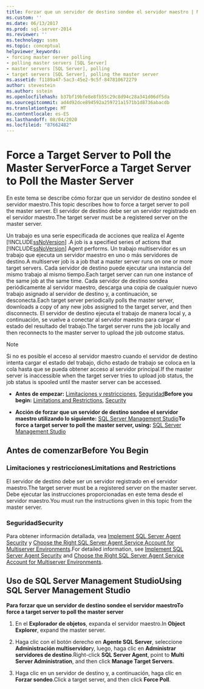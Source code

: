 ```yaml
---
title: Forzar que un servidor de destino sondee el servidor maestro | Microsoft Docs
ms.custom: ''
ms.date: 06/13/2017
ms.prod: sql-server-2014
ms.reviewer: ''
ms.technology: ssms
ms.topic: conceptual
helpviewer_keywords:
- forcing master server polling
- polling master servers [SQL Server]
- master servers [SQL Server], polling
- target servers [SQL Server], polling the master server
ms.assetid: f1189a47-5ac3-45e2-9c5f-847810672279
author: stevestein
ms.author: sstein
ms.openlocfilehash: b37bf19bfe8e8fb55c29c8d94c28a341d06df5da
ms.sourcegitcommit: ad4d92dce894592a259721a1571b1d8736abacdb
ms.translationtype: MT
ms.contentlocale: es-ES
ms.lasthandoff: 08/04/2020
ms.locfileid: "87662482"
---
```

# <a name="force-a-target-server-to-poll-the-master-server"></a><span data-ttu-id="6be78-102">Force a Target Server to Poll the Master Server</span><span class="sxs-lookup"><span data-stu-id="6be78-102">Force a Target Server to Poll the Master Server</span></span>
  <span data-ttu-id="6be78-103">En este tema se describe cómo forzar que un servidor de destino sondee el servidor maestro.</span><span class="sxs-lookup"><span data-stu-id="6be78-103">This topic describes how to force a target server to poll the master server.</span></span> <span data-ttu-id="6be78-104">El servidor de destino debe ser un servidor registrado en el servidor maestro.</span><span class="sxs-lookup"><span data-stu-id="6be78-104">The target server must be a registered server on the master server.</span></span>  
  
 <span data-ttu-id="6be78-105">Un trabajo es una serie especificada de acciones que realiza el Agente [!INCLUDE[ssNoVersion](../../includes/ssnoversion-md.md)] .</span><span class="sxs-lookup"><span data-stu-id="6be78-105">A job is a specified series of actions that [!INCLUDE[ssNoVersion](../../includes/ssnoversion-md.md)] Agent performs.</span></span> <span data-ttu-id="6be78-106">Un trabajo multiservidor es un trabajo que ejecuta un servidor maestro en uno o más servidores de destino.</span><span class="sxs-lookup"><span data-stu-id="6be78-106">A multiserver job is a job that a master server runs on one or more target servers.</span></span> <span data-ttu-id="6be78-107">Cada servidor de destino puede ejecutar una instancia del mismo trabajo al mismo tiempo.</span><span class="sxs-lookup"><span data-stu-id="6be78-107">Each target server can run one instance of the same job at the same time.</span></span> <span data-ttu-id="6be78-108">Cada servidor de destino sondea periódicamente al servidor maestro, descarga una copia de cualquier nuevo trabajo asignado al servidor de destino y, a continuación, se desconecta.</span><span class="sxs-lookup"><span data-stu-id="6be78-108">Each target server periodically polls the master server, downloads a copy of any new jobs assigned to the target server, and then disconnects.</span></span> <span data-ttu-id="6be78-109">El servidor de destino ejecuta el trabajo de manera local y, a continuación, se vuelve a conectar al servidor maestro para cargar el estado del resultado del trabajo.</span><span class="sxs-lookup"><span data-stu-id="6be78-109">The target server runs the job locally and then reconnects to the master server to upload the job outcome status.</span></span>  
  
> [!NOTE]  
>  <span data-ttu-id="6be78-110">Si no es posible el acceso al servidor maestro cuando el servidor de destino intenta cargar el estado del trabajo, dicho estado de trabajo se coloca en la cola hasta que se pueda obtener acceso al servidor principal.</span><span class="sxs-lookup"><span data-stu-id="6be78-110">If the master server is inaccessible when the target server tries to upload job status, the job status is spooled until the master server can be accessed.</span></span>  
  
-   <span data-ttu-id="6be78-111">**Antes de empezar:**  [Limitaciones y restricciones](#Restrictions), [Seguridad](#Security)</span><span class="sxs-lookup"><span data-stu-id="6be78-111">**Before you begin:**  [Limitations and Restrictions](#Restrictions), [Security](#Security)</span></span>  
  
-   <span data-ttu-id="6be78-112">**Acción de forzar que un servidor de destino sondee el servidor maestro utilizando lo siguiente:**  [SQL Server Management Studio](#SSMS)</span><span class="sxs-lookup"><span data-stu-id="6be78-112">**To force a target server to poll the master server, using:**  [SQL Server Management Studio](#SSMS)</span></span>  
  
##  <a name="before-you-begin"></a><a name="BeforeYouBegin"></a> <span data-ttu-id="6be78-113">Antes de comenzar</span><span class="sxs-lookup"><span data-stu-id="6be78-113">Before You Begin</span></span>  
  
###  <a name="limitations-and-restrictions"></a><a name="Restrictions"></a> <span data-ttu-id="6be78-114">Limitaciones y restricciones</span><span class="sxs-lookup"><span data-stu-id="6be78-114">Limitations and Restrictions</span></span>  
 <span data-ttu-id="6be78-115">El servidor de destino debe ser un servidor registrado en el servidor maestro.</span><span class="sxs-lookup"><span data-stu-id="6be78-115">The target server must be a registered server on the master server.</span></span> <span data-ttu-id="6be78-116">Debe ejecutar las instrucciones proporcionadas en este tema desde el servidor maestro.</span><span class="sxs-lookup"><span data-stu-id="6be78-116">You must run the instructions given in this topic from the master server.</span></span>  
  
###  <a name="security"></a><a name="Security"></a> <span data-ttu-id="6be78-117">Seguridad</span><span class="sxs-lookup"><span data-stu-id="6be78-117">Security</span></span>  
 <span data-ttu-id="6be78-118">Para obtener información detallada, vea [Implement SQL Server Agent Security](implement-sql-server-agent-security.md) y [Choose the Right SQL Server Agent Service Account for Multiserver Environments](choose-the-right-sql-server-agent-service-account-for-multiserver-environments.md).</span><span class="sxs-lookup"><span data-stu-id="6be78-118">For detailed information, see [Implement SQL Server Agent Security](implement-sql-server-agent-security.md) and [Choose the Right SQL Server Agent Service Account for Multiserver Environments](choose-the-right-sql-server-agent-service-account-for-multiserver-environments.md).</span></span>  
  
##  <a name="using-sql-server-management-studio"></a><a name="SSMS"></a> <span data-ttu-id="6be78-119">Uso de SQL Server Management Studio</span><span class="sxs-lookup"><span data-stu-id="6be78-119">Using SQL Server Management Studio</span></span>  
 <span data-ttu-id="6be78-120">**Para forzar que un servidor de destino sondee el servidor maestro**</span><span class="sxs-lookup"><span data-stu-id="6be78-120">**To force a target server to poll the master server**</span></span>  
  
1.  <span data-ttu-id="6be78-121">En el **Explorador de objetos**, expanda el servidor maestro.</span><span class="sxs-lookup"><span data-stu-id="6be78-121">In **Object Explorer**, expand the master server.</span></span>  
  
2.  <span data-ttu-id="6be78-122">Haga clic con el botón derecho en **Agente SQL Server**, seleccione **Administración multiservidor**y, luego, haga clic en **Administrar servidores de destino**.</span><span class="sxs-lookup"><span data-stu-id="6be78-122">Right-click **SQL Server Agent**, point to **Multi Server Administration**, and then click **Manage Target Servers**.</span></span>  
  
3.  <span data-ttu-id="6be78-123">Haga clic en un servidor de destino y, a continuación, haga clic en **Forzar sondeo**.</span><span class="sxs-lookup"><span data-stu-id="6be78-123">Click a target server, and then click **Force Poll**.</span></span>  
  
  
